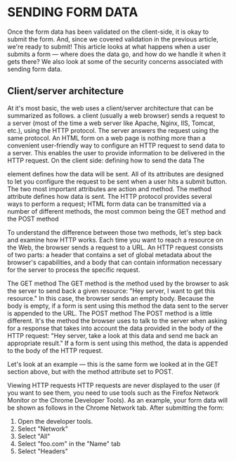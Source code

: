# SENDING FORM DATA
Once the form data has been validated on the client-side, it is okay to submit the form. And, since we covered validation in the previous article, we're ready to submit! This article looks at what happens when a user submits a form — where does the data go, and how do we handle it when it gets there? We also look at some of the security concerns associated with sending form data.

## Client/server architecture
At it's most basic, the web uses a client/server architecture that can be summarized as follows. a client (usually a web browser) sends a request to a server (most of the time a web server like Apache, Nginx, IIS, Tomcat, etc.), using the HTTP protocol. The server answers the request using the same protocol.
An HTML form on a web page is nothing more than a convenient user-friendly way to configure an HTTP request to send data to a server. This enables the user to provide information to be delivered in the HTTP request.
On the client side: defining how to send the data
The <form> element defines how the data will be sent. All of its attributes are designed to let you configure the request to be sent when a user hits a submit button. The two most important attributes are action and method.
The method attribute defines how data is sent. The HTTP protocol provides several ways to perform a request; HTML form data can be transmitted via a number of different methods, the most common being the GET method and the POST method

To understand the difference between those two methods, let's step back and examine how HTTP works. Each time you want to reach a resource on the Web, the browser sends a request to a URL. An HTTP request consists of two parts: a header that contains a set of global metadata about the browser's capabilities, and a body that can contain information necessary for the server to process the specific request.

The GET method
The GET method is the method used by the browser to ask the server to send back a given resource: "Hey server, I want to get this resource." In this case, the browser sends an empty body. Because the body is empty, if a form is sent using this method the data sent to the server is appended to the URL.
The POST method
The POST method is a little different. It's the method the browser uses to talk to the server when asking for a response that takes into account the data provided in the body of the HTTP request: "Hey server, take a look at this data and send me back an appropriate result." If a form is sent using this method, the data is appended to the body of the HTTP request.

Let's look at an example — this is the same form we looked at in the GET section above, but with the method attribute set to POST.

Viewing HTTP requests
HTTP requests are never displayed to the user (if you want to see them, you need to use tools such as the Firefox Network Monitor or the Chrome Developer Tools). As an example, your form data will be shown as follows in the Chrome Network tab. After submitting the form:

1. Open the developer tools.
1. Select "Network"
1. Select "All"
1. Select "foo.com" in the "Name" tab
1. Select "Headers"